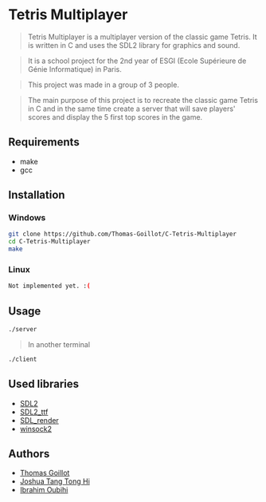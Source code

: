 # Tetris Multiplayer

> Tetris Multiplayer is a multiplayer version of the classic game Tetris. It is written in C and uses the SDL2 library for graphics and sound.

> It is a school project for the 2nd year of ESGI (Ecole Supérieure de Génie Informatique) in Paris.

> This project was made in a group of 3 people.

> The main purpose of this project is to recreate the classic game Tetris in C and in the same time create a server that will save players' scores and display the 5 first top scores in the game.


## Requirements
- make
- gcc

## Installation

### Windows 

```bash
git clone https://github.com/Thomas-Goillot/C-Tetris-Multiplayer
cd C-Tetris-Multiplayer
make
```

### Linux

```bash
Not implemented yet. :(
```

## Usage

```bash
./server
```
>In another terminal

```bash
./client
```

## Used libraries

- [SDL2](https://www.libsdl.org/)
- [SDL2_ttf](https://www.libsdl.org/projects/SDL_ttf/)
- [SDL_render](https://wiki.libsdl.org/SDL_RenderCopy)
- [winsock2](https://docs.microsoft.com/en-us/windows/win32/winsock/windows-sockets-start-page-2)


## Authors

- [Thomas Goillot](https://github.com/Thomas-Goillot)
- [Joshua Tang Tong Hi](https://github.com/oxh3art)
- [Ibrahim Oubihi](https://github.com/Rokmaa)

